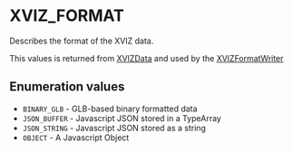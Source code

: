 # XVIZ_FORMAT

Describes the format of the XVIZ data.

This values is returned from [XVIZData](/docs/api-reference/io/xviz-data.md) and used by the
[XVIZFormatWriter](/docs/api-reference/io/xviz-format-writer.md)

## Enumeration values

- `BINARY_GLB` - GLB-based binary formatted data
- `JSON_BUFFER` - Javascript JSON stored in a TypeArray
- `JSON_STRING` - Javascript JSON stored as a string
- `OBJECT` - A Javascript Object
